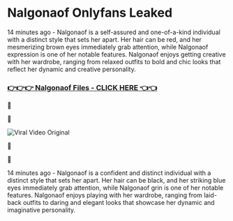 # Nalgonaof Onlyfans Leaked

<p>14 minutes ago - Nalgonaof is a self-assured and one-of-a-kind individual with a distinct style that sets her apart. Her hair can be red, and her mesmerizing brown eyes immediately grab attention, while Nalgonaof expression is one of her notable features. Nalgonaof enjoys getting creative with her wardrobe, ranging from relaxed outfits to bold and chic looks that reflect her dynamic and creative personality.</p><p>
<h3><a href="https://fansleaks.com-getfree.pro/nalgonaof" rel="nofollow">👉👉👉 Nalgonaof Files - CLICK HERE 👈👈</a></h3>
<p>🔻</p>
<p>🔻</p> <p>
<a href="https://fansleaks.com-getfree.pro/nalgonaof" rel="nofollow"><img src="https://i.imgur.com/0ZbtXZ5.gif" alt="Viral Video Original" style="max-width: 100%; display: inline-block;" data-target="animated-image.originalImage"></a>
<p>🔻</p>
<p>🔻</p> <p>14 minutes ago - Nalgonaof is a confident and distinct individual with a distinct style that sets her apart. Her hair can be black, and her striking blue eyes immediately grab attention, while Nalgonaof grin is one of her notable features. Nalgonaof enjoys playing with her wardrobe, ranging from laid-back outfits to daring and elegant looks that showcase her dynamic and imaginative personality.</p>